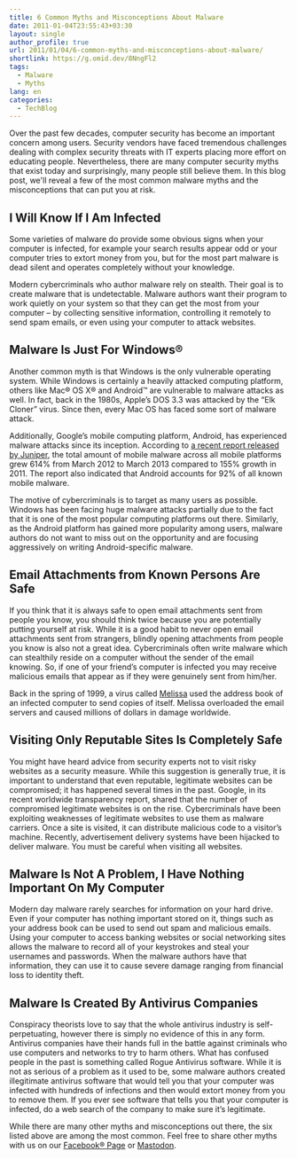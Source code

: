 ```yaml
---
title: 6 Common Myths and Misconceptions About Malware
date: 2011-01-04T23:55:43+03:30
layout: single
author_profile: true
url: 2011/01/04/6-common-myths-and-misconceptions-about-malware/
shortlink: https://g.omid.dev/8NngFl2
tags:
  - Malware
  - Myths
lang: en
categories: 
  - TechBlog
---
```

Over the past few decades, computer security has become an important concern among users. Security vendors have faced tremendous challenges dealing with complex security threats with IT experts placing more effort on educating people. Nevertheless, there are many computer security myths that exist today and surprisingly, many people still believe them. In this blog post, we'll reveal a few of the most common malware myths and the misconceptions that can put you at risk.

## I Will Know If I Am Infected

Some varieties of malware do provide some obvious signs when your computer is infected, for example your search results appear odd or your computer tries to extort money from you, but for the most part malware is dead silent and operates completely without your knowledge.

Modern cybercriminals who author malware rely on stealth. Their goal is to create malware that is undetectable. Malware authors want their program to work quietly on your system so that they can get the most from your computer – by collecting sensitive information, controlling it remotely to send spam emails, or even using your computer to attack websites.

## Malware Is Just For Windows®

Another common myth is that Windows is the only vulnerable operating system. While Windows is certainly a heavily attacked computing platform, others like Mac® OS X® and Android™ are vulnerable to malware attacks as well. In fact, back in the 1980s, Apple’s DOS 3.3 was attacked by the “Elk Cloner” virus. Since then, every Mac OS has faced some sort of malware attack.

Additionally, Google’s mobile computing platform, Android, has experienced malware attacks since its inception. According to [a recent report released by Juniper](http://www.juniper.net/us/en/forms/mobile-threats-report/?utm_source=promo&utm_medium=home_page&utm_content=carousel&utm_campaign=mobile-threats-report-0613), the total amount of mobile malware across all mobile platforms grew 614% from March 2012 to March 2013 compared to 155% growth in 2011. The report also indicated that Android accounts for 92% of all known mobile malware.

The motive of cybercriminals is to target as many users as possible. Windows has been facing huge malware attacks partially due to the fact that it is one of the most popular computing platforms out there. Similarly, as the Android platform has gained more popularity among users, malware authors do not want to miss out on the opportunity and are focusing aggressively on writing Android-specific malware.

## Email Attachments from Known Persons Are Safe

If you think that it is always safe to open email attachments sent from people you know, you should think twice because you are potentially putting yourself at risk. While it is a good habit to never open email attachments sent from strangers, blindly opening attachments from people you know is also not a great idea. Cybercriminals often write malware which can stealthily reside on a computer without the sender of the email knowing. So, if one of your friend’s computer is infected you may receive malicious emails that appear as if they were genuinely sent from him/her.

Back in the spring of 1999, a virus called [Melissa](http://malware.wikia.com/wiki/Melissa) used the address book of an infected computer to send copies of itself. Melissa overloaded the email servers and caused millions of dollars in damage worldwide.

## Visiting Only Reputable Sites Is Completely Safe

You might have heard advice from security experts not to visit risky websites as a security measure. While this suggestion is generally true, it is important to understand that even reputable, legitimate websites can be compromised; it has happened several times in the past. Google, in its recent worldwide transparency report, shared that the number of compromised legitimate websites is on the rise. Cybercriminals have been exploiting weaknesses of legitimate websites to use them as malware carriers. Once a site is visited, it can distribute malicious code to a visitor’s machine. Recently, advertisement delivery systems have been hijacked to deliver malware. You must be careful when visiting all websites.

## Malware Is Not A Problem, I Have Nothing Important On My Computer

Modern day malware rarely searches for information on your hard drive. Even if your computer has nothing important stored on it, things such as your address book can be used to send out spam and malicious emails. Using your computer to access banking websites or social networking sites allows the malware to record all of your keystrokes and steal your usernames and passwords. When the malware authors have that information, they can use it to cause severe damage ranging from financial loss to identity theft.

## Malware Is Created By Antivirus Companies

Conspiracy theorists love to say that the whole antivirus industry is self-perpetuating, however there is simply no evidence of this in any form. Antivirus companies have their hands full in the battle against criminals who use computers and networks to try to harm others. What has confused people in the past is something called Rogue Antivirus software. While it is not as serious of a problem as it used to be, some malware authors created illegitimate antivirus software that would tell you that your computer was infected with hundreds of infections and then would extort money from you to remove them. If you ever see software that tells you that your computer is infected, do a web search of the company to make sure it’s legitimate.

While there are many other myths and misconceptions out there, the six listed above are among the most common. Feel free to share other myths with us on our [Facebook® Page](https://www.facebook.com/omidsnetwork/) or [Mastodon](https://mastodon.social/@omidfarhang).
